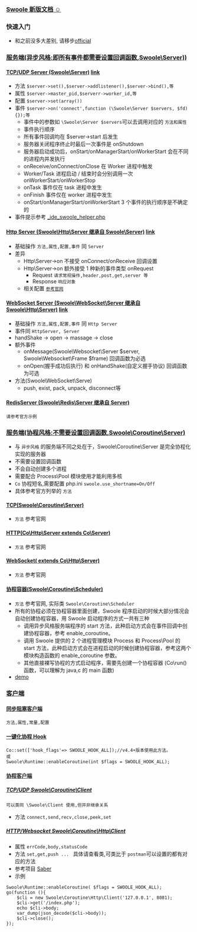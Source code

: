 ### [Swoole 新版文档 ☺](https://wiki.swoole.com/#/)

### 快速入门
* 和之前没多大差别, 请移步[official](../official)

### [服务端(异步风格:即所有事件都需要设置回调函数,Swoole\Server))](https://wiki.swoole.com/#/server/init)

#### [TCP/UDP Server (Swoole\Server)](TcpOrUdpServer.php) [link](https://wiki.swoole.com/#/server/tcp_init)
* 方法 `$server->set(),$server->addlistener(),$server->bind(),等`
* 属性 `$server->master_pid,$serverr->worker_id,等`
* 配置 `$server->set(array())`
* 事件 `$server->on('connect',function (\Swoole\Server $servers, $fd) {});等`
    * 事件中的参数如 `\Swoole\Server $servers`可以去调用对应的 `方法和属性`
    * 事件执行顺序
    * 所有事件回调均在 $server->start 后发生
    * 服务器关闭程序终止时最后一次事件是 onShutdown
    * 服务器启动成功后，onStart/onManagerStart/onWorkerStart 会在不同的进程内并发执行
    * onReceive/onConnect/onClose 在 Worker 进程中触发
    * Worker/Task 进程启动 / 结束时会分别调用一次 onWorkerStart/onWorkerStop
    * onTask 事件仅在 task 进程中发生
    * onFinish 事件仅在 worker 进程中发生
    * onStart/onManagerStart/onWorkerStart 3 个事件的执行顺序是不确定的
* 事件提示参考 [_ide_swoole_helper.php](/_ide_swoole_helper.php)  
    
#### [Http Server (Swoole\Http\Server 继承自 Swoole\Server)](HttpServer.php)  [link](https://wiki.swoole.com/#/http_server) 
* 基础操作 `方法,属性,配置,事件` 同 `Server`  
* 差异
    * Http\Server->on 不接受 onConnect/onReceive 回调设置
    * Http\Server->on 额外接受 1 种新的事件类型 onRequest
        * Request `请求常规操作,header,post,get,server 等`
        * Response `响应对象`
    * 相关配置 [`参考官网`](https://wiki.swoole.com/#/http_server?id=%e9%85%8d%e7%bd%ae%e9%80%89%e9%a1%b9)
        
#### [WebSocket Server  (Swoole\WebSocket\Server 继承自 Swoole\Http\Server)](WebSocketServer.php)   [link](https://wiki.swoole.com/#/websocket_server)
* 基础操作 `方法,属性,配置,事件` 同 `Http Server` 
* 事件同 `HttpServer, Server`
* handShake -> open -> massage -> close
* 额外事件
    * onMessage(Swoole\Websocket\Server  $server, Swoole\Websocket\Frame $frame) 回调函数为必选
    * onOpen(握手成功后执行) 和 onHandShake(自定义握手协议) 回调函数为可选 
* 方法(Swoole\WebSocket\Serve)
    * push, exist, pack, unpack, disconnect等  
    
#### [RedisServer (Swoole\Redis\Server 继承自 Server)](https://wiki.swoole.com/#/redis_server)
~~~
请参考官方示例
~~~    

### [服务端(协程风格:不需要设置回调函数,Swoole\Coroutine\Server)](https://wiki.swoole.com/#/server/co_init)
* 与 `异步风格` 的服务端不同之处在于，Swoole\Coroutine\Server 是完全协程化实现的服务器
* 不需要设置回调函数
* 不会自动创建多个进程
* 需要配合 Process\Pool 模块使用才能利用多核
* `Co` 协程短名,需要配置 php.ini `swoole.use_shortname=On/Off`
* 具体参考官方列举的 `方法`

#### [TCP(Swoole\Coroutine\Server)](TcpCo.php)
* `方法` 参考官网

#### [HTTP(Co\Http\Server extends Co\Server)](HttpCo.php)
* `方法` 参考官网

#### [WebSocket( extends Co\Http\Server)](WebSocketCo.php)
* `方法` 参考官网

#### [协程容器(Swoole\Coroutine\Scheduler)](https://wiki.swoole.com/#/coroutine/scheduler)
* `方法` 参考官网, 实际类 `Swoole\Coroutine\Scheduler`
* 所有的协程必须在协程容器里面创建，Swoole 程序启动的时候大部分情况会自动创建协程容器，用 Swoole 启动程序的方式一共有三种
    * 调用异步风格服务端程序的 start 方法，此种启动方式会在事件回调中创建协程容器，参考 enable_coroutine。
    * 调用 Swoole 提供的 2 个进程管理模块 Process 和 Process\Pool 的 start 方法，此种启动方式会在进程启动的时候创建协程容器，参考这两个模块构造函数的 enable_coroutine 参数。
    * 其他直接裸写协程的方式启动程序，需要先创建一个协程容器 (Co\run() 函数，可以理解为 java,c 的 main 函数)
* [demo](Scheduler.php)    

### [客户端](https://wiki.swoole.com/#/client?id=swooleclient)
#### [同步阻塞客户端](https://wiki.swoole.com/#/client)
~~~
方法,属性,常量,配置
~~~

#### [一键化协程 Hook](https://wiki.swoole.com/#/runtime)
```
Co::set(['hook_flags'=> SWOOLE_HOOK_ALL]);//v4.4+版本使用此方法。
或
Swoole\Runtime::enableCoroutine(int $flags = SWOOLE_HOOK_ALL);
```
#### [协程客户端](https://wiki.swoole.com/#/coroutine_client/init)
##### [TCP/UDP Swoole\Coroutine\Client](https://wiki.swoole.com/#/coroutine_client/client)
~~~
可以类同 \Swoole\Client 使用,但并非继承关系
~~~
* 方法 `connect,send,recv,close,peek,set`

##### [HTTP/Websocket Swoole\Coroutine\Http\Client](https://wiki.swoole.com/#/coroutine_client/http_client)
* 属性 `errCode,body,statusCode`
* 方法 `set,get,push ... ` 具体请查看类,可类比于 `postman`可以设置的都有对应的方法
* 参考项目 [Saber](https://github.com/swlib/saber)
* 示例
```
Swoole\Runtime::enableCoroutine( $flags = SWOOLE_HOOK_ALL);
go(function (){
	$cli = new Swoole\Coroutine\Http\Client('127.0.0.1', 8081);
	$cli->get('/index.php');
	echo $cli->body;
	var_dump(json_decode($cli->body));
	$cli->close();
});

```